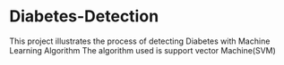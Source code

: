 # Diabetes-Detection
This project illustrates the process of detecting Diabetes with Machine Learning Algorithm
The algorithm used is support vector Machine(SVM)
